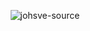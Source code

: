 <div align="center">
<p> <img src="https://komarev.com/ghpvc/?username=johsve-source&label=Profile%20views&color=b9b9b9&style=flat-square" alt="johsve-source" /> </p>
</div>

